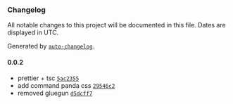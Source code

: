 ### Changelog

All notable changes to this project will be documented in this file. Dates are displayed in UTC.

Generated by [`auto-changelog`](https://github.com/CookPete/auto-changelog).

#### 0.0.2

- prettier + tsc [`5ac2355`](https://github.com/tigawanna/bonita/commit/5ac23555067ffbfd2e8caa2e59613e83eaad6596)
- add command panda css [`29546c2`](https://github.com/tigawanna/bonita/commit/29546c2648bfd57bd52c6a36d3e2008070bd9541)
- removed gluegun [`d5dcff7`](https://github.com/tigawanna/bonita/commit/d5dcff77985975be96e5a5f18e4c86305763318a)
